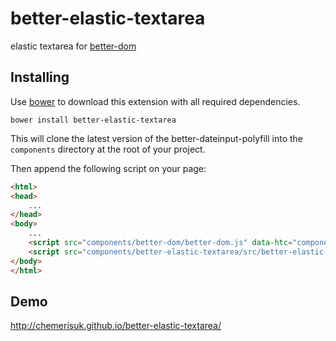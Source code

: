 better-elastic-textarea
=======================
elastic textarea for [better-dom](https://github.com/chemerisuk/better-dom)

Installing
----------
Use [bower](http://bower.io/) to download this extension with all required dependencies.

    bower install better-elastic-textarea

This will clone the latest version of the better-dateinput-polyfill into the `components` directory at the root of your project.

Then append the following script on your page:

```html
<html>
<head>
    ...
</head>
<body>
    ...
    <script src="components/better-dom/better-dom.js" data-htc="components/better-dom/better-dom.htc"></script>
    <script src="components/better-elastic-textarea/src/better-elastic-textarea.js"></script>
</body>
</html>
```

Demo
----
http://chemerisuk.github.io/better-elastic-textarea/